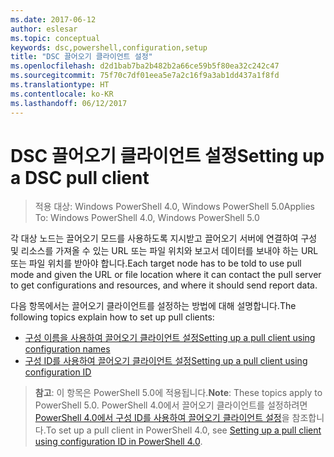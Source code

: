 ```yaml
---
ms.date: 2017-06-12
author: eslesar
ms.topic: conceptual
keywords: dsc,powershell,configuration,setup
title: "DSC 끌어오기 클라이언트 설정"
ms.openlocfilehash: d2d1bab7ba2b482b2a66ce59b5f80ea32c242c47
ms.sourcegitcommit: 75f70c7df01eea5e7a2c16f9a3ab1dd437a1f8fd
ms.translationtype: HT
ms.contentlocale: ko-KR
ms.lasthandoff: 06/12/2017
---
```

# <a name="setting-up-a-dsc-pull-client"></a><span data-ttu-id="9648a-103">DSC 끌어오기 클라이언트 설정</span><span class="sxs-lookup"><span data-stu-id="9648a-103">Setting up a DSC pull client</span></span>

> <span data-ttu-id="9648a-104">적용 대상: Windows PowerShell 4.0, Windows PowerShell 5.0</span><span class="sxs-lookup"><span data-stu-id="9648a-104">Applies To: Windows PowerShell 4.0, Windows PowerShell 5.0</span></span>

<span data-ttu-id="9648a-105">각 대상 노드는 끌어오기 모드를 사용하도록 지시받고 끌어오기 서버에 연결하여 구성 및 리소스를 가져올 수 있는 URL 또는 파일 위치와 보고서 데이터를 보내야 하는 URL 또는 파일 위치를 받아야 합니다.</span><span class="sxs-lookup"><span data-stu-id="9648a-105">Each target node has to be told to use pull mode and given the URL or file location where it can contact the pull server to get configurations and resources, and where it should send report data.</span></span>


<span data-ttu-id="9648a-106">다음 항목에서는 끌어오기 클라이언트를 설정하는 방법에 대해 설명합니다.</span><span class="sxs-lookup"><span data-stu-id="9648a-106">The following topics explain how to set up pull clients:</span></span>

* [<span data-ttu-id="9648a-107">구성 이름을 사용하여 끌어오기 클라이언트 설정</span><span class="sxs-lookup"><span data-stu-id="9648a-107">Setting up a pull client using configuration names</span></span>](pullClientConfigNames.md)
* [<span data-ttu-id="9648a-108">구성 ID를 사용하여 끌어오기 클라이언트 설정</span><span class="sxs-lookup"><span data-stu-id="9648a-108">Setting up a pull client using configuration ID</span></span>](pullClientConfigID.md)

> <span data-ttu-id="9648a-109">**참고**: 이 항목은 PowerShell 5.0에 적용됩니다.</span><span class="sxs-lookup"><span data-stu-id="9648a-109">**Note**: These topics apply to PowerShell 5.0.</span></span> <span data-ttu-id="9648a-110">PowerShell 4.0에서 끌어오기 클라이언트를 설정하려면 [PowerShell 4.0에서 구성 ID를 사용하여 끌어오기 클라이언트 설정](pullClientConfigID4.md)을 참조합니다.</span><span class="sxs-lookup"><span data-stu-id="9648a-110">To set up a pull client in PowerShell 4.0, see [Setting up a pull client using configuration ID in PowerShell 4.0](pullClientConfigID4.md).</span></span>

